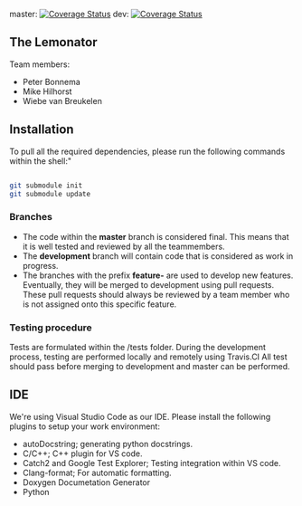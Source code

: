 master: [![Coverage Status](https://coveralls.io/repos/github/PBonnema/lemonator/badge.svg)](https://coveralls.io/github/PBonnema/lemonator)
dev: [![Coverage Status](https://coveralls.io/repos/github/PBonnema/lemonator/badge.svg?branch=dev)](https://coveralls.io/github/PBonnema/lemonator?branch=dev)
## The Lemonator

Team members:
- Peter Bonnema
- Mike Hilhorst
- Wiebe van Breukelen

## Installation
To pull all the required dependencies, please run the following commands within the shell:"

```bash

git submodule init
git submodule update

```

### Branches
- The code within the **master** branch is considered final. This means that it is well tested and reviewed by all the teammembers.
- The **development** branch will contain code that is considered as work in progress.
- The branches with the prefix **feature-** are used to develop new features. Eventually, they will be merged to development using pull requests. These pull requests should always be reviewed by a team member who is not assigned onto this specific feature.

### Testing procedure
Tests are formulated within the /tests folder. During the development process, testing are performed locally and remotely using Travis.CI
All test should pass before merging to development and master can be performed. 

## IDE
We're using Visual Studio Code as our IDE. Please install the following plugins to setup your work environment:
- autoDocstring; generating python docstrings.
- C/C++; C++ plugin for VS code.
- Catch2 and Google Test Explorer; Testing integration within VS code.
- Clang-format; For automatic formatting.
- Doxygen Documetation Generator
- Python
